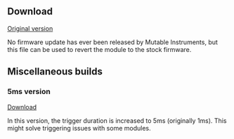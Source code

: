 ## Download

[Original version](downloads/grids_1.0.wav)

No firmware update has ever been released by Mutable Instruments, but this file can be used to revert the module to the stock firmware.

## Miscellaneous builds

### 5ms version

[Download](downloads/grids_5ms.zip)

In this version, the trigger duration is increased to 5ms (originally 1ms). This might solve triggering issues with some modules.